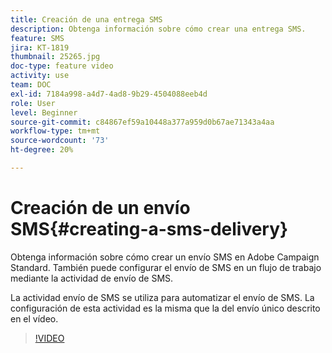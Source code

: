 ```yaml
---
title: Creación de una entrega SMS
description: Obtenga información sobre cómo crear una entrega SMS.
feature: SMS
jira: KT-1819
thumbnail: 25265.jpg
doc-type: feature video
activity: use
team: DOC
exl-id: 7184a998-a4d7-4ad8-9b29-4504088eeb4d
role: User
level: Beginner
source-git-commit: c84867ef59a10448a377a959d0b67ae71343a4aa
workflow-type: tm+mt
source-wordcount: '73'
ht-degree: 20%

---
```


# Creación de un envío SMS{#creating-a-sms-delivery}

Obtenga información sobre cómo crear un envío SMS en Adobe Campaign Standard. También puede configurar el envío de SMS en un flujo de trabajo mediante la actividad de envío de SMS.

La actividad envío de SMS se utiliza para automatizar el envío de SMS. La configuración de esta actividad es la misma que la del envío único descrito en el vídeo.

>[!VIDEO](https://video.tv.adobe.com/v/25265/?quality=12&learn=on)
